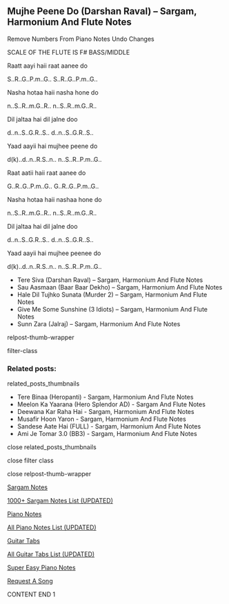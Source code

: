 
## Mujhe Peene Do (Darshan Raval) – Sargam, Harmonium And Flute Notes

Remove Numbers From Piano Notes
Undo Changes

SCALE OF THE FLUTE IS F# BASS/MIDDLE

Raatt aayi haii raat aanee do

S..R..G..P.m..G.. S..R..G..P.m..G..

Nasha hotaa haii nasha hone do

n..S..R..m.G..R.. n..S..R..m.G..R..

Dil jaltaa hai dil jalne doo

d..n..S..G.R..S.. d..n..S..G.R..S..

Yaad aayii hai mujhee peene do

d(k)..d..n..R.S..n.. n..S..R..P.m..G..

Raat aatii haii raat aanee do

G..R..G..P.m..G.. G..R..G..P.m..G..

Nasha hotaa haii nashaa hone do

n..S..R..m.G..R.. n..S..R..m.G..R..

Dil jaltaa hai dil jalne doo

d..n..S..G.R..S.. d..n..S..G.R..S..

Yaad aayii hai mujhee peenee do

d(k)..d..n..R.S..n.. n..S..R..P.m..G..

* Tere Siva (Darshan Raval) – Sargam, Harmonium And Flute Notes
* Sau Aasmaan (Baar Baar Dekho) – Sargam, Harmonium And Flute Notes
* Hale Dil Tujhko Sunata (Murder 2) – Sargam, Harmonium And Flute Notes
* Give Me Some Sunshine (3 Idiots) – Sargam, Harmonium And Flute Notes
* Sunn Zara (Jalraj) – Sargam, Harmonium And Flute Notes

relpost-thumb-wrapper

filter-class

### Related posts:

related_posts_thumbnails

* Tere Binaa (Heropanti) - Sargam, Harmonium And Flute Notes
* Meelon Ka Yaarana (Hero Splendor AD) - Sargam And Flute Notes
* Deewana Kar Raha Hai - Sargam, Harmonium And Flute Notes
* Musafir Hoon Yaron - Sargam, Harmonium And Flute Notes
* Sandese Aate Hai (FULL) - Sargam, Harmonium And Flute Notes
* Ami Je Tomar 3.0 (BB3) - Sargam, Harmonium And Flute Notes

close related_posts_thumbnails

close filter class

close relpost-thumb-wrapper

[Sargam Notes](https://www.notationsworld.com/sargam-notes.html)

[1000+ Sargam Notes List (UPDATED)](https://www.notationsworld.com/all-songs-list-sargam-notes.html)

[Piano Notes](https://www.notationsworld.com/piano-notes.html)

[All Piano Notes List (UPDATED)](https://www.notationsworld.com/all-songs-list-piano-notes.html)

[Guitar Tabs](https://www.notationsworld.com/guitar-tabs.html)

[All Guitar Tabs List (UPDATED)](https://www.notationsworld.com/all-songs-list-guitar-tabs.html)

[Super Easy Piano Notes](https://studywall.in/)

[Request A Song](https://www.notationsworld.com/request-a-song.html)

CONTENT END 1


